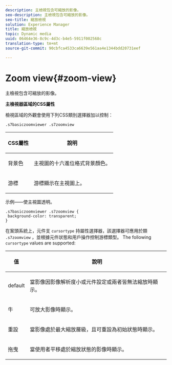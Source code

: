 ```yaml
---
description: 主檢視包含可縮放的影像。
seo-description: 主檢視包含可縮放的影像。
seo-title: 縮放檢視
solution: Experience Manager
title: 縮放檢視
topic: Dynamic media
uuid: 06464e36-8c9c-4d3c-b4e5-5911f002568c
translation-type: tm+mt
source-git-commit: 90cbfca4533ca6639e561aa4e1344bdd20731eef

---
```



# Zoom view{#zoom-view}

主檢視包含可縮放的影像。

<!--<a id="section_061E550C1C1D4DB2BD663A898895B38C"></a>-->

**主檢視器區域的CSS屬性**

檢視區域的外觀會使用下列CSS類別選擇器加以控制：

```
.s7basiczoomviewer .s7zoomview
```

<table id="table_94EE3F5BBE4547C0B4943471CEE7EDE4"> 
 <thead> 
  <tr> 
   <th colname="col1" class="entry"> <p> CSS屬性 </p> </th> 
   <th colname="col2" class="entry"> <p>說明 </p> </th> 
  </tr> 
 </thead>
 <tbody> 
  <tr> 
   <td colname="col1"> <p> <span class="codeph"> 背景色 </span> </p> </td> 
   <td colname="col2"> <p> 主視圖的十六進位格式背景顏色。 </p> </td> 
  </tr> 
  <tr> 
   <td colname="col1"> <p> <span class="codeph"> 游標 </span> </p> </td> 
   <td colname="col2"> <p>游標顯示在主視圖上。 </p> </td> 
  </tr> 
 </tbody> 
</table>

示例——使主視圖透明。

```
.s7basiczoomviewer .s7zoomview { 
 background-color: transparent; 
}
```

在案頭系統上，元件支 `cursortype` 持屬性選擇器，該選擇器可應用於類 `.s7zoomview` ，並根據元件狀態和用戶操作控制游標類型。 The following `cursortype` values are supported:

<table id="table_BC9FC40DA27B4A85995F4E9431AABF33"> 
 <thead> 
  <tr> 
   <th colname="col1" class="entry"> <p>值 </p> </th> 
   <th colname="col2" class="entry"> <p>說明 </p> </th> 
  </tr> 
 </thead>
 <tbody> 
  <tr> 
   <td colname="col1"> <p> <span class="codeph"> default </span> </p> </td> 
   <td colname="col2"> <p>當影像因影像解析度小或元件設定或兩者皆無法縮放時顯示。 </p> </td> 
  </tr> 
  <tr> 
   <td colname="col1"> <p> <span class="codeph"> 牛 </span> </p> </td> 
   <td colname="col2"> <p>可放大影像時顯示。 </p> </td> 
  </tr> 
  <tr> 
   <td colname="col1"> <p> <span class="codeph"> 重設 </span> </p> </td> 
   <td colname="col2"> <p>當影像處於最大縮放層級，且可重設為初始狀態時顯示。 </p> </td> 
  </tr> 
  <tr> 
   <td colname="col1"> <p> <span class="codeph"> 拖曳 </span> </p> </td> 
   <td colname="col2"> <p>當使用者平移處於縮放狀態的影像時顯示。 </p> </td> 
  </tr> 
 </tbody> 
</table>

